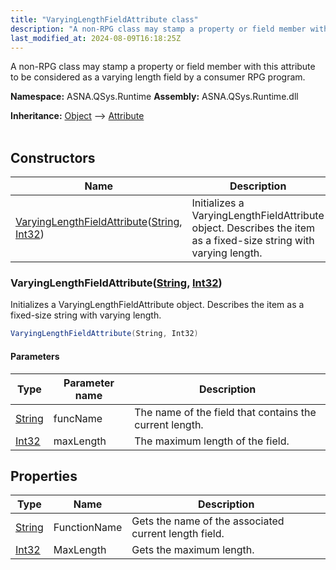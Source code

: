 ```yaml
---
title: "VaryingLengthFieldAttribute class"
description: "A non-RPG class may stamp a property or field member with this attribute to be considered as a varying length field by a consumer RPG program. "
last_modified_at: 2024-08-09T16:18:25Z
---
```


A non-RPG class may stamp a property or field member with this attribute to be considered as a varying length field by a consumer RPG program.

**Namespace:** ASNA.QSys.Runtime
**Assembly:** ASNA.QSys.Runtime.dll

**Inheritance:** [Object](https://docs.microsoft.com/en-us/dotnet/api/system.object) --> [Attribute](https://docs.microsoft.com/en-us/dotnet/api/system.attribute)
<br>
<br>

## Constructors

| Name | Description |
| --- | --- |
| [VaryingLengthFieldAttribute](#varyinglengthfieldattributestring-int32)([String](https://docs.microsoft.com/en-us/dotnet/api/system.string), [Int32](https://docs.microsoft.com/en-us/dotnet/api/system.int32)) | Initializes a VaryingLengthFieldAttribute object. Describes the item as a fixed-size string with varying length.

### VaryingLengthFieldAttribute([String](https://docs.microsoft.com/en-us/dotnet/api/system.string), [Int32](https://docs.microsoft.com/en-us/dotnet/api/system.int32))

Initializes a VaryingLengthFieldAttribute object. Describes the item as a fixed-size string with varying length.

```cs
VaryingLengthFieldAttribute(String, Int32)
```

#### Parameters

| Type | Parameter name | Description
| --- | --- | ---
| [String](https://docs.microsoft.com/en-us/dotnet/api/system.string) | funcName | The name of the field that contains the current length.
| [Int32](https://docs.microsoft.com/en-us/dotnet/api/system.int32) | maxLength | The maximum length of the field.

## Properties

| Type | Name | Description
| --- | --- | --- 
| [String](https://learn.microsoft.com/en-us/dotnet/api/system.string?view=net-8.0) | FunctionName | Gets the name of the associated current length field. |
| [Int32](https://learn.microsoft.com/en-us/dotnet/csharp/language-reference/builtin-types/integral-numeric-types) | MaxLength | Gets the maximum length. |
